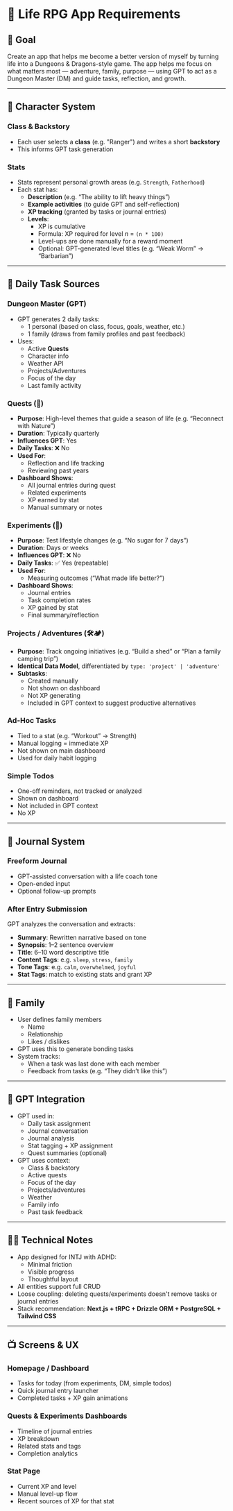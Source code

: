 # 🧠 Life RPG App Requirements

## 🎯 Goal

Create an app that helps me become a better version of myself by turning life into a Dungeons & Dragons-style game. The app helps me focus on what matters most — adventure, family, purpose — using GPT to act as a Dungeon Master (DM) and guide tasks, reflection, and growth.

---

## 🧙 Character System

### Class & Backstory

- Each user selects a **class** (e.g. "Ranger") and writes a short **backstory**
- This informs GPT task generation

### Stats

- Stats represent personal growth areas (e.g. `Strength`, `Fatherhood`)
- Each stat has:
  - **Description** (e.g. “The ability to lift heavy things”)
  - **Example activities** (to guide GPT and self-reflection)
  - **XP tracking** (granted by tasks or journal entries)
  - **Levels**:
    - XP is cumulative
    - Formula: XP required for level _n_ = `(n * 100)`
    - Level-ups are done manually for a reward moment
    - Optional: GPT-generated level titles (e.g. “Weak Worm” → “Barbarian”)

---

## 📅 Daily Task Sources

### Dungeon Master (GPT)

- GPT generates 2 daily tasks:
  - 1 personal (based on class, focus, goals, weather, etc.)
  - 1 family (draws from family profiles and past feedback)
- Uses:
  - Active **Quests**
  - Character info
  - Weather API
  - Projects/Adventures
  - Focus of the day
  - Last family activity

### Quests (🧭)

- **Purpose**: High-level themes that guide a season of life (e.g. “Reconnect with Nature”)
- **Duration**: Typically quarterly
- **Influences GPT**: Yes
- **Daily Tasks**: ❌ No
- **Used For**:
  - Reflection and life tracking
  - Reviewing past years
- **Dashboard Shows**:
  - All journal entries during quest
  - Related experiments
  - XP earned by stat
  - Manual summary or notes

### Experiments (🧪)

- **Purpose**: Test lifestyle changes (e.g. “No sugar for 7 days”)
- **Duration**: Days or weeks
- **Influences GPT**: ❌ No
- **Daily Tasks**: ✅ Yes (repeatable)
- **Used For**:
  - Measuring outcomes (“What made life better?”)
- **Dashboard Shows**:
  - Journal entries
  - Task completion rates
  - XP gained by stat
  - Final summary/reflection

### Projects / Adventures (🛠️🏕️)

- **Purpose**: Track ongoing initiatives (e.g. “Build a shed” or “Plan a family camping trip”)
- **Identical Data Model**, differentiated by `type: 'project' | 'adventure'`
- **Subtasks**:
  - Created manually
  - Not shown on dashboard
  - Not XP generating
  - Included in GPT context to suggest productive alternatives

### Ad-Hoc Tasks

- Tied to a stat (e.g. “Workout” → Strength)
- Manual logging = immediate XP
- Not shown on main dashboard
- Used for daily habit logging

### Simple Todos

- One-off reminders, not tracked or analyzed
- Shown on dashboard
- Not included in GPT context
- No XP

---

## 📓 Journal System

### Freeform Journal

- GPT-assisted conversation with a life coach tone
- Open-ended input
- Optional follow-up prompts

### After Entry Submission

GPT analyzes the conversation and extracts:

- **Summary**: Rewritten narrative based on tone
- **Synopsis**: 1–2 sentence overview
- **Title**: 6–10 word descriptive title
- **Content Tags**: e.g. `sleep`, `stress`, `family`
- **Tone Tags**: e.g. `calm`, `overwhelmed`, `joyful`
- **Stat Tags**: match to existing stats and grant XP

---

## 👥 Family

- User defines family members
  - Name
  - Relationship
  - Likes / dislikes
- GPT uses this to generate bonding tasks
- System tracks:
  - When a task was last done with each member
  - Feedback from tasks (e.g. “They didn’t like this”)

---

## 🧠 GPT Integration

- GPT used in:
  - Daily task assignment
  - Journal conversation
  - Journal analysis
  - Stat tagging + XP assignment
  - Quest summaries (optional)
- GPT uses context:
  - Class & backstory
  - Active quests
  - Focus of the day
  - Projects/adventures
  - Weather
  - Family info
  - Past task feedback

---

## 🧑‍💻 Technical Notes

- App designed for INTJ with ADHD:
  - Minimal friction
  - Visible progress
  - Thoughtful layout
- All entities support full CRUD
- Loose coupling: deleting quests/experiments doesn't remove tasks or journal entries
- Stack recommendation: **Next.js + tRPC + Drizzle ORM + PostgreSQL + Tailwind CSS**

---

## 📺 Screens & UX

### Homepage / Dashboard

- Tasks for today (from experiments, DM, simple todos)
- Quick journal entry launcher
- Completed tasks + XP gain animations

### Quests & Experiments Dashboards

- Timeline of journal entries
- XP breakdown
- Related stats and tags
- Completion analytics

### Stat Page

- Current XP and level
- Manual level-up flow
- Recent sources of XP for that stat
